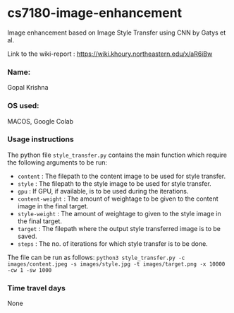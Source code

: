 # cs7180-image-enhancement
Image enhancement based on Image Style Transfer using CNN by Gatys et al.

Link to the wiki-report : https://wiki.khoury.northeastern.edu/x/aR6iBw

### Name:
Gopal Krishna

### OS used: 
MACOS, Google Colab

### Usage instructions
The python file `style_transfer.py` contains the main function which require the following arguments to be run:

- `content` : The filepath to the content image to be used for style transfer.
- `style` : The filepath to the style image to be used for style transfer.
- `gpu` : If GPU, if available, is to be used during the iterations.
- `content-weight` : The amount of weightage to be given to the content image in the final target.
- `style-weight` : The amount of weightage to given to the style image in the final target.
- `target` : The filepath where the output style transferred image is to be saved.
- `steps` : The no. of iterations for which style transfer is to be done.

The file can be run as follows:
``` python3 style_transfer.py -c images/content.jpeg -s images/style.jpg -t images/target.png -x 10000 -cw 1 -sw 1000 ```

### Time travel days
None
